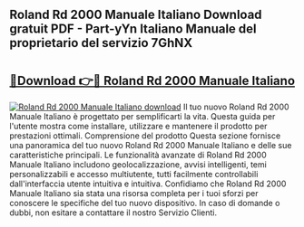 ## Roland Rd 2000 Manuale Italiano Download gratuit PDF - Part-yYn Italiano Manuale del proprietario del servizio 7GhNX

# <h2><a href="http://dfdhav.blite.top/?on=Roland+Rd+2000+Manuale+Italiano">🔗Download 👉🔴 Roland Rd 2000 Manuale Italiano</a></h2>

[![Roland Rd 2000 Manuale Italiano download](https://i.imgur.com/lujVjoI.png)](http://dfdhav.blite.top/?on=Roland+Rd+2000+Manuale+Italiano)
Il tuo nuovo Roland Rd 2000 Manuale Italiano è progettato per semplificarti la vita. Questa guida per l'utente mostra come installare, utilizzare e mantenere il prodotto per prestazioni ottimali. Comprensione del prodotto Questa sezione fornisce una panoramica del tuo nuovo Roland Rd 2000 Manuale Italiano e delle sue caratteristiche principali. Le funzionalità avanzate di Roland Rd 2000 Manuale Italiano includono geolocalizzazione, avvisi intelligenti, temi personalizzabili e accesso multiutente, tutti facilmente controllabili dall'interfaccia utente intuitiva e intuitiva. Confidiamo che Roland Rd 2000 Manuale Italiano sia stata una risorsa completa per i tuoi sforzi per conoscere le specifiche del tuo nuovo dispositivo. In caso di domande o dubbi, non esitare a contattare il nostro Servizio Clienti.
